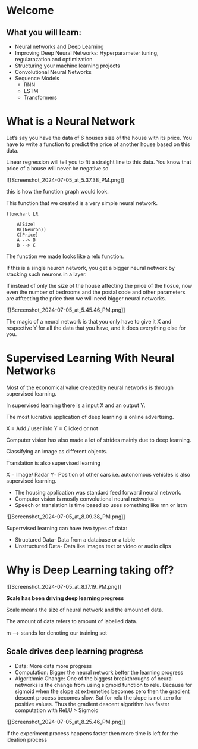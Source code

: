   

# Welcome

## What you will learn:

- Neural networks and Deep Learning
- Improving Deep Neural Networks: Hyperparameter tuning, regularazation and optimization
- Structuring your machine learning projects
- Convolutional Neural Networks
- Sequence Models
    - RNN
    - LSTM
    - Transformers

  

  

# What is a Neural Network

  

Let’s say you have the data of 6 houses size of the house with its price. You have to write a function to predict the price of another house based on this data.

Linear regression will tell you to fit a straight line to this data. You know that price of a house will never be negative so

![[Screenshot_2024-07-05_at_5.37.38_PM.png]]

this is how the function graph would look.

This function that we created is a very simple neural network.

```Mermaid
flowchart LR

	A[Size]
	B((Neuron))
	C[Price]
	A --> B
	B --> C
```

The function we made looks like a relu function.

If this is a single neuron network, you get a bigger neural network by stacking such neurons in a layer.

  

If instead of only the size of the house affecting the price of the hosue, now even the number of bedrooms and the postal code and other parameters are afftecting the price then we will need bigger neural networks.

![[Screenshot_2024-07-05_at_5.45.46_PM.png]]

The magic of a neural network is that you only have to give it X and respective Y for all the data that you have, and it does everything else for you.

  

# Supervised Learning With Neural Networks

  

Most of the economical value created by neural networks is through supervised learning.

In supervised learning there is a input X and an output Y.

The most lucrative application of deep learning is online advertising.

X = Add / user info Y = Clicked or not

  

Computer vision has also made a lot of strides mainly due to deep learning.

Classifying an image as different objects.

Translation is also supervised learning

X = Image/ Radar Y= Position of other cars i.e. autonomous vehicles is also supervised learning.

  

- The housing application was standard feed forward neural network.
- Computer vision is mostly convolutional neural networks
- Speech or translation is time based so uses something like rnn or lstm

  

![[Screenshot_2024-07-05_at_8.09.38_PM.png]]

  

Superrvised learning can have two types of data:

- Structured Data- Data from a database or a table
- Unstructured Data- Data like images text or video or audio clips

  

# Why is Deep Learning taking off?

![[Screenshot_2024-07-05_at_8.17.19_PM.png]]

**Scale has been driving deep learning progress**

Scale means the size of neural network and the amount of data.

The amount of data refers to amount of labelled data.

m —> stands for denoting our training set

  

## Scale drives deep learning progress

  

- Data: More data more progress
- Computation: Bigger the neural network better the learning progress
- Algorithmic Change: One of the biggest breakthroughs of neural networks is the change from using sigmoid function to relu. Because for sigmoid when the slope at extremeties becomes zero then the gradient descent process becomes slow. But for relu the slope is not zero for positive values. Thus the gradient descent algorithm has faster computation with ReLU > Sigmoid

![[Screenshot_2024-07-05_at_8.25.46_PM.png]]

If the experiment process happens faster then more time is left for the ideation process